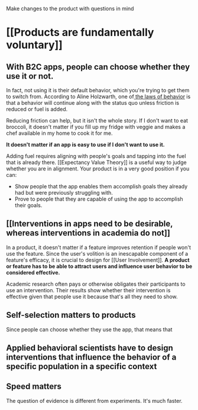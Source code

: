 Make changes to the product with questions in mind

# [[Products are fundamentally voluntary]]

## With B2C apps, people can choose whether they use it or not.

In fact, not using it is their default behavior, which you're trying to get them to switch from. According to Aline Holzwarth, one of[ the laws of behavior](https://www.behavioraleconomics.com/the-three-laws-of-human-behavior/) is that a behavior will continue along with the status quo unless friction is reduced or fuel is added.

Reducing friction can help, but it isn't the whole story. If I don't want to eat broccoli, it doesn't matter if you fill up my fridge with veggie and makes a chef available in my home to cook it for me.

**It doesn't matter if an app is easy to use if I don't want to use it.**

Adding fuel requires aligning with people's goals and tapping into the fuel that is already there. [[Expectancy Value Theory]] is a useful way to judge whether you are in alignment. Your product is in a very good position if you can:

* Show people that the app enables them accomplish goals they already had but were previously struggling with.
* Prove to people that they are capable of using the app to accomplish their goals.

## [[Interventions in apps need to be desirable, whereas interventions in academia do not]]

In a product, it doesn't matter if a feature improves retention if people won't use the feature. Since the user's volition is an inescapable component of a feature's efficacy, it is crucial to design for [[User Involvement]]. **A product or feature has to be able to attract users and influence user behavior to be considered effective.**

Academic research often pays or otherwise obligates their participants to use an intervention. Their results show whether their intervention is effective given that people use it because that's all they need to show.

## Self-selection matters to products

Since people can choose whether they use the app, that means that 

## Applied behavioral scientists have to design interventions that influence the behavior of a specific population in a specific context

## Speed matters
The question of evidence is different from experiments. It's much faster.